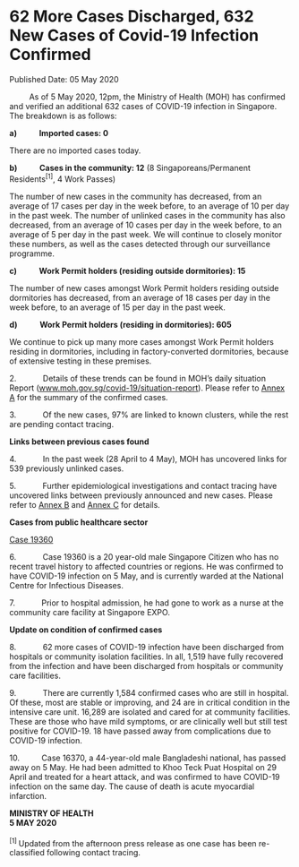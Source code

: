 <html>
    <meta http-equiv="Content-Type" content="text/html; charset=utf-8"/>
    <meta charset="utf-8"/>
    <title>62 More Cases Discharged, 632 New Cases of Covid-19 Infection Confirmed</title>
    <body><h1>62 More Cases Discharged, 632 New Cases of Covid-19 Infection Confirmed</h1>
    <p>Published Date: 05 May 2020</p> <p>&nbsp;&nbsp;&nbsp;&nbsp;&nbsp;&nbsp;&nbsp;&nbsp; As of 5 May 2020, 12pm, the Ministry of Health (MOH) has confirmed and verified an additional 632 cases of COVID-19 infection in Singapore. The breakdown is as follows: </p><p><strong>a)&nbsp;&nbsp;&nbsp;&nbsp;&nbsp;&nbsp;&nbsp;&nbsp;&nbsp;&nbsp;&nbsp; Imported cases: 0</strong></p><p>There are no imported cases today. </p><p><strong>b)&nbsp;&nbsp;&nbsp;&nbsp;&nbsp;&nbsp;&nbsp;&nbsp;&nbsp;&nbsp;&nbsp; Cases in the community: 12</strong> (8 Singaporeans/Permanent Residents<sup>[1]</sup>, 4 Work Passes)</p><p>The number of new cases in the community has decreased, from an average of 17 cases per day in the week before, to an average of 10 per day in the past week. The number of unlinked cases in the community has also decreased, from an average of 10 cases per day in the week before, to an average of 5 per day in the past week. We will continue to closely monitor these numbers, as well as the cases detected through our surveillance programme.</p><p><strong>c)&nbsp;&nbsp;&nbsp;&nbsp;&nbsp;&nbsp;&nbsp;&nbsp;&nbsp;&nbsp;&nbsp; Work Permit holders (residing outside dormitories): 15</strong></p><p>The number of new cases amongst Work Permit holders residing outside dormitories has decreased, from an average of 18 cases per day in the week before, to an average of 15 per day in the past week. </p><p><strong>d)&nbsp;&nbsp;&nbsp;&nbsp;&nbsp;&nbsp;&nbsp;&nbsp;&nbsp;&nbsp;&nbsp; Work Permit holders (residing in dormitories): 605</strong></p><p>We continue to pick up many more cases amongst Work Permit holders residing in dormitories, including in factory-converted dormitories, because of extensive testing in these premises. </p><p>2.&nbsp;&nbsp;&nbsp;&nbsp;&nbsp;&nbsp;&nbsp;&nbsp;&nbsp;&nbsp;&nbsp; Details of these trends can be found in MOH’s daily situation Report (<a title="" href="http://www.moh.gov.sg/covid-19/situation-report" target="_blank" data-saferedirecturl="https://www.google.com/url?q=http://www.moh.gov.sg/covid-19/situation-report&amp;source=gmail&amp;ust=1588776217452000&amp;usg=AFQjCNETNmFlJbFmpRcipvGGdcXqGfFyWA">www.moh.gov.sg/covid-19/<wbr>situation-report</a>). Please refer to <a title="Annex A" href="/docs/librariesprovider5/pressroom/annex-a-5-5.pdf?sfvrsn=f49d4e0d_2">Annex A</a>&nbsp;for the summary of the confirmed cases. </p><p>3.&nbsp;&nbsp;&nbsp;&nbsp;&nbsp;&nbsp;&nbsp;&nbsp;&nbsp;&nbsp;&nbsp; Of the new cases, 97% are linked to known clusters, while the rest are pending contact tracing. </p><p></p><p><strong>Links between previous cases found</strong></p><p>4.&nbsp;&nbsp;&nbsp;&nbsp;&nbsp;&nbsp;&nbsp;&nbsp;&nbsp;&nbsp;&nbsp; In the past week (28 April to 4 May), MOH has uncovered links for 539 previously unlinked cases. </p><p>5.&nbsp;&nbsp;&nbsp;&nbsp;&nbsp;&nbsp;&nbsp;&nbsp;&nbsp;&nbsp;&nbsp; Further epidemiological investigations and contact tracing have uncovered links between previously announced and new cases. Please refer to <a title="Annex B" href="/docs/librariesprovider5/pressroom/annex-b-5-5.pdf?sfvrsn=d3f34691_2">Annex B</a>&nbsp;and <a title="Annex C" href="/docs/librariesprovider5/pressroom/annex-c-5-5.pdf?sfvrsn=100e87b8_2">Annex C</a>&nbsp;for details.</p><p></p><p><strong>Cases from public healthcare sector</strong></p><p><u>Case 19360 </u></p><p>6.&nbsp;&nbsp;&nbsp;&nbsp;&nbsp;&nbsp;&nbsp;&nbsp;&nbsp;&nbsp;&nbsp; Case 19360 is a 20 year-old male Singapore Citizen who has no recent travel history to affected countries or regions. He was confirmed to have COVID-19 infection on 5 May, and is currently warded at the National Centre for Infectious Diseases.</p><p>7.&nbsp;&nbsp;&nbsp;&nbsp;&nbsp;&nbsp;&nbsp;&nbsp;&nbsp;&nbsp;&nbsp; Prior to hospital admission, he had gone to work as a nurse at the community care facility at Singapore EXPO.</p><p></p><p><strong>Update on condition of confirmed cases</strong></p><p>8.&nbsp;&nbsp;&nbsp;&nbsp;&nbsp;&nbsp;&nbsp;&nbsp;&nbsp;&nbsp;&nbsp; 62 more cases of COVID-19 infection have been discharged from hospitals or community isolation facilities. In all, 1,519 have fully recovered from the infection and have been discharged from hospitals or community care facilities. </p><p>9.&nbsp;&nbsp;&nbsp;&nbsp;&nbsp;&nbsp;&nbsp;&nbsp;&nbsp;&nbsp;&nbsp; There are currently 1,584 confirmed cases who are still in hospital. Of these, most are stable or improving, and 24 are in critical condition in the intensive care unit. 16,289 are isolated and cared for at community facilities. These are those who have mild symptoms, or are clinically well but still test positive for COVID-19. 18 have passed away from complications due to COVID-19 infection. </p><p>10.&nbsp;&nbsp;&nbsp;&nbsp;&nbsp;&nbsp;&nbsp;&nbsp;&nbsp; Case 16370, a 44-year-old male Bangladeshi national, has passed away on 5 May. He had been admitted to Khoo Teck Puat Hospital on 29 April and treated for a heart attack, and was confirmed to have COVID-19 infection on the same day. The cause of death is acute myocardial infarction. </p><p></p><p><strong>MINISTRY OF HEALTH<br>5 MAY 2020<br><br></strong><sup>[1] </sup>Updated from the afternoon press release as one case has been re-classified following contact tracing.</p></body>
</html>